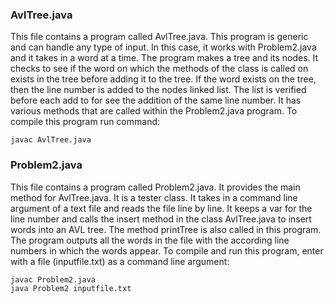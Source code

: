 ### AvlTree.java
This file contains a program called AvlTree.java. This program
is generic and can handle any type of input. In this case, it works with 
Problem2.java and it takes in a word at a time. The program makes a tree and
its nodes. It checks to see if the word on which the methods of the class is 
called on exists in the tree before adding it to the tree. If the word exists
on the tree, then the line number is added to the nodes linked list. The list
is verified before each add to for see the addition of the same line number.
It has various methods that are called within the Problem2.java program. 
To compile this program run command: 
```
javac AvlTree.java
```

### Problem2.java
This file contains a program called Problem2.java. It provides
the main method for AvlTree.java. It is a tester class. It takes in a command
line argument of a text file and reads the file line by line. It keeps a var
for the line number and calls the insert method in the class AvlTree.java
to insert words into an AVL tree. The method printTree is also called in this
program. The program outputs all the words in the file with the according line
numbers in which the words appear. 
To compile and run this program, enter with a file (inputfile.txt) as a command line argument:
```
javac Problem2.java
java Problem2 inputfile.txt
```

